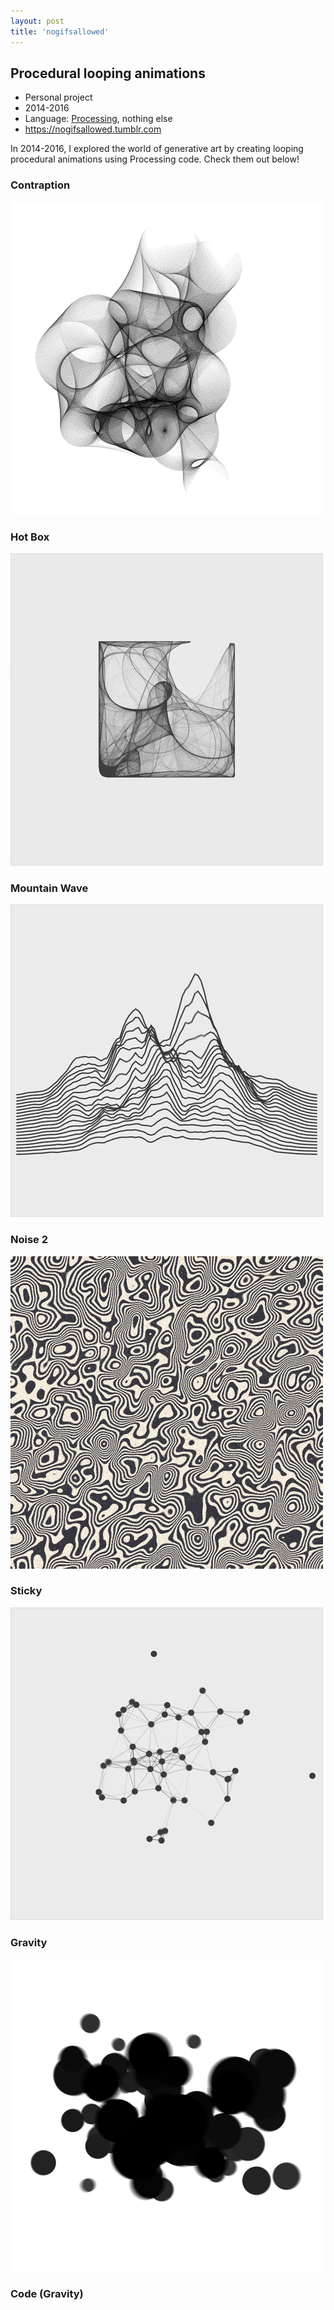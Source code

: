 ```yaml
---
layout: post
title: 'nogifsallowed'
---
```


## Procedural looping animations

- Personal project
- 2014-2016
- Language: [Processing](https://processing.org/), nothing else
- <https://nogifsallowed.tumblr.com>

In 2014-2016, I explored the world of generative art by creating looping procedural animations using Processing code. Check them out below!


### Contraption
![Contraption](/assets/img/projects/nogifsallowed/contraption.webp)

### Hot Box
![Hot Box](/assets/img/projects/nogifsallowed/hot_box.webp)

### Mountain Wave
![Mountain Wave](/assets/img/projects/nogifsallowed/mountain_wave.webp)

### Noise 2
![Noise 2](/assets/img/projects/nogifsallowed/noise_2.gif)

### Sticky
![Sticky](/assets/img/projects/nogifsallowed/sticky.webp)

### Gravity
![Gravity](/assets/img/projects/nogifsallowed/gravity.webp)

### Code (Gravity)
<script src="https://gist.github.com/anonymous/8d58cd7cd17742c47f27.js" width="500px"></script>
